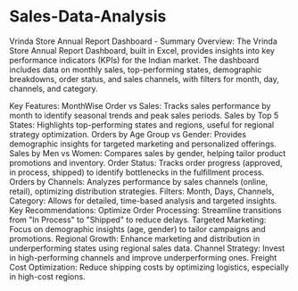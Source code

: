 # Sales-Data-Analysis
Vrinda Store Annual Report Dashboard - Summary
Overview:
The Vrinda Store Annual Report Dashboard, built in Excel, provides insights into key performance indicators (KPIs) for the Indian market. The dashboard includes data on monthly sales, top-performing states, demographic breakdowns, order status, and sales channels, with filters for month, day, channels, and category.

Key Features:
MonthWise Order vs Sales: Tracks sales performance by month to identify seasonal trends and peak sales periods.
Sales by Top 5 States: Highlights top-performing states and regions, useful for regional strategy optimization.
Orders by Age Group vs Gender: Provides demographic insights for targeted marketing and personalized offerings.
Sales by Men vs Women: Compares sales by gender, helping tailor product promotions and inventory.
Order Status: Tracks order progress (approved, in process, shipped) to identify bottlenecks in the fulfillment process.
Orders by Channels: Analyzes performance by sales channels (online, retail), optimizing distribution strategies.
Filters:
Month, Days, Channels, Category: Allows for detailed, time-based analysis and targeted insights.
Key Recommendations:
Optimize Order Processing: Streamline transitions from "In Process" to "Shipped" to reduce delays.
Targeted Marketing: Focus on demographic insights (age, gender) to tailor campaigns and promotions.
Regional Growth: Enhance marketing and distribution in underperforming states using regional sales data.
Channel Strategy: Invest in high-performing channels and improve underperforming ones.
Freight Cost Optimization: Reduce shipping costs by optimizing logistics, especially in high-cost regions.
